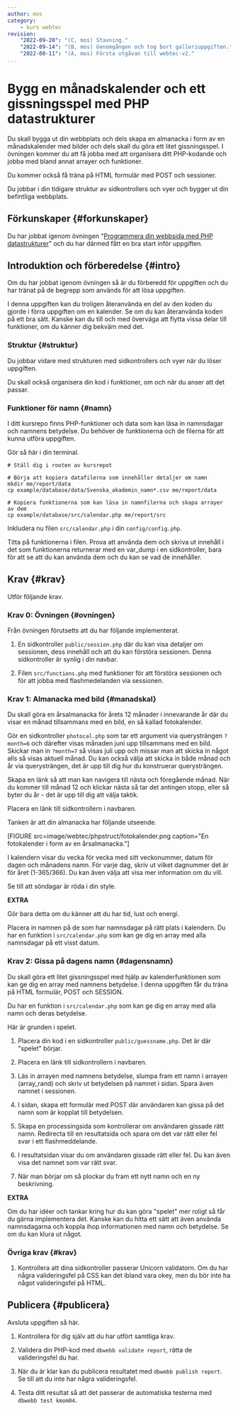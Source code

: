 ```yaml
---
author: mos
category:
    - kurs webtec
revision:
    "2022-09-20": "(C, mos) Stavning."
    "2022-09-14": "(B, mos) Genomgången och tog bort galleriuppgiften."
    "2022-08-11": "(A, mos) Första utgåvan till webtec-v2."
...
```

Bygg en månadskalender och ett gissningsspel med PHP datastrukturer
===================================

Du skall bygga ut din webbplats och dels skapa en almanacka i form av en månadskalender med bilder och dels skall du göra ett litet gissningsspel. I övningen kommer du att få jobba med att organisera ditt PHP-kodande och jobba med bland annat arrayer och funktioner.

Du kommer också få träna på HTML formulär med POST och sessioner.

Du jobbar i din tidigare struktur av sidkontrollers och vyer och bygger ut din befintliga webbplats.

<!--more-->



Förkunskaper {#forkunskaper}
-----------------------

Du har jobbat igenom övningen "[Programmera din webbsida med PHP datastrukturer](kunskap/programmera-din-webbsida-med-php-datastrukturer)" och du har därmed fått en bra start inför uppgiften.



<!--
Genomgång {#genom}
------------------------

Här är en video som "pratar" dig igenom uppgiftens upplägg och visar hur du kommer igång.

[YOUTUBE src="gKzwQTG9eCI" width=700 caption="Kurs mvc kmom03 tisdagsgenomgång, del 3/3 uppgiften (Zoom med Mikael)."]
-->



Introduktion och förberedelse {#intro}
-----------------------

Om du har jobbat igenom övningen så är du förberedd för uppgiften och du har tränat på de begrepp som används för att lösa uppgiften.

I denna uppgiften kan du troligen återanvända en del av den koden du gjorde i förra uppgiften om en kalender. Se om du kan återanvända koden på ett bra sätt. Kanske kan du till och med överväga att flytta vissa delar till funktioner, om du känner dig bekväm med det.



### Struktur {#struktur}

Du jobbar vidare med strukturen med sidkontrollers och vyer när du löser uppgiften.

Du skall också organisera din kod i funktioner, om och när du anser att det passar.



### Funktioner för namn {#namn}

I ditt kursrepo finns PHP-funktioner och data som kan läsa in namnsdagar och namnens betydelse. Du behöver de funktionerna och de filerna för att kunna utföra uppgiften.

Gör så här i din terminal.

```text
# Ställ dig i rooten av kursrepot

# Börja att kopiera datafilerna som innehåller detaljer om namn
mkdir me/report/data
cp example/database/data/Svenska_akademin_namn*.csv me/report/data

# Kopiera funktionerna som kan läsa in namnfilerna och skapa arrayer av dem
cp example/database/src/calendar.php me/report/src
```

Inkludera nu filen `src/calendar.php` i din `config/config.php`.

Titta på funktionerna i filen. Prova att använda dem och skriva ut innehåll i det som funktionerna returnerar med en var_dump i en sidkontroller, bara för att se att du kan använda dem och du kan se vad de innehåller.



Krav {#krav}
-----------------------

Utför följande krav.


### Krav 0: Övningen {#ovningen}

Från övningen förutsetts att du har följande implementerat.

1. En sidkontroller `public/session.php` där du kan visa detaljer om sessionen, dess innehåll och att du kan förstöra sessionen. Denna sidkontroller är synlig i din navbar.

1. Filen `src/functions.php` med funktioner för att förstöra sessionen och för att jobba med flashmedelanden via sessionen.



<!--
### Krav 1: Galleri med 12 bilder {#galleri}

I första delen av uppgiften handlar det om att göra ett enkelt galleri med 12 bilder som du själv har valt. Gör en sidkontroller `public/gallery.php` som visar upp samtliga bilder på en sida.

Gör en style så att sidan ser trevlig ut.

Placera en länk till sidkontrollern i navbaren.

Styla det så att det ser snyggt ut och se till att bilderna visas upp i samma/liknande storlek. Enklast är att spara bilderna för hand och redigera storleken i ett bildbehandlingsprogram.

**EXTRA**

Gör bara detta om du känner att du har tid, lust och energi.

Om du vill så kan du uppdatera ditt galleri så att det kan visa 4 eller 6 bilder på en sida och att man måste klicka på en länk "nästa sida" för att se de andra bilderna. Här kan du använda `?num=6` för att säga hur många bilder du vill visa och kombinera det med `?num=6&page=2` för att visa de sista 6 bilderna.

-->



### Krav 1: Almanacka med bild {#manadskal}

Du skall göra en årsalmanacka för årets 12 månader i innevarande år där du visar en månad tillsammans med en bild, en så kallad fotokalender.

Gör en sidkontroller `photocal.php` som tar ett argument via querysträngen `?month=6` och därefter visas månaden juni upp tillsammans med en bild. Skickar man in `?month=7` så visas juli upp och missar man att skicka in något alls så visas aktuell månad. Du kan också välja att skicka in både månad och år via querysträngen, det är upp till dig hur du konstruerar querysträngen.

Skapa en länk så att man kan navigera till nästa och föregående månad. När du kommer till månad 12 och klickar nästa så tar det antingen stopp, eller så byter du år - det är upp till dig att välja taktik.

Placera en länk till sidkontrollern i navbaren.

Tanken är att din almanacka har följande utseende.

[FIGURE src=image/webtec/phpstruct/fotokalender.png caption="En fotokalender i form av en årsalmanacka."]

I kalendern visar du vecka för vecka med sitt veckonummer, datum för dagen och månadens namn. För varje dag, skriv ut vilket dagnummer det är för året (1-365/366). Du kan även välja att visa mer information om du vill.

Se till att söndagar är röda i din style.

<!--
* Använd minst 4/12 olika bilder.
-->

**EXTRA**

Gör bara detta om du känner att du har tid, lust och energi.

Placera in namnen på de som har namnsdagar på rätt plats i kalendern. Du har en funktion i `src/calendar.php` som kan ge dig en array med alla namnsdagar på ett visst datum.



### Krav 2: Gissa på dagens namn {#dagensnamn}

Du skall göra ett litet gissningsspel med hjälp av kalenderfunktionen som kan ge dig en array med namnens betydelse. I denna uppgiften får du träna på HTML formulär, POST och SESSION.

Du har en funktion i `src/calendar.php` som kan ge dig en array med alla namn och deras betydelse.

Här är grunden i spelet.

1. Placera din kod i en sidkontroller `public/guessname.php`. Det är där "spelet" börjar.

1. Placera en länk till sidkontrollern i navbaren.

1. Läs in arrayen med namnens betydelse, slumpa fram ett namn i arrayen (array_rand) och skriv ut betydelsen på namnet i sidan. Spara även namnet i sessionen.

1. I sidan, skapa ett formulär med POST där användaren kan gissa på det namn som är kopplat till betydelsen.

1. Skapa en processingsida som kontrollerar om användaren gissade rätt namn. Redirecta till en resultatsida och spara om det var rätt eller fel svar i ett flashmeddelande.

1. I resultatsidan visar du om användaren gissade rätt eller fel. Du kan även visa det namnet som var rätt svar.

1. När man börjar om så plockar du fram ett nytt namn och en ny beskrivning.

**EXTRA**

Om du har idéer och tankar kring hur du kan göra "spelet" mer roligt så får du gärna implementera det. Kanske kan du hitta ett sätt att även använda namnsdagarna och koppla ihop informationen med namn och betydelse. Se om du kan klura ut något.



### Övriga krav {#krav}

1. Kontrollera att dina sidkontroller passerar Unicorn validatorn. Om du har några valideringsfel på CSS kan det ibland vara okey, men du bör inte ha något valideringsfel på HTML.


<!--
Extrauppgift {#extra}
-----------------------

Gör följande extrauppgifter om du har tid, lust och energi.

1. Skriv allt
-->



Publicera {#publicera}
-----------------------

Avsluta uppgiften så här.

1. Kontrollera för dig själv att du har utfört samtliga krav.

1. Validera din PHP-kod med `dbwebb validate report`, rätta de valideringsfel du har.

1. När du är klar kan du publicera resultatet med `dbwebb publish report`. Se till att du inte har några valideringsfel.

1. Testa ditt resultat så att det passerar de automatiska testerna med `dbwebb test kmom04`.
